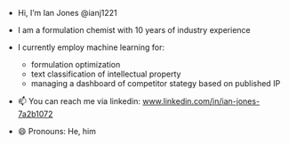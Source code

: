 - Hi, I’m Ian Jones @ianj1221
- I am a formulation chemist with 10 years of industry experience
- I currently employ machine learning for:
  - formulation optimization
  - text classification of intellectual property
  - managing a dashboard of competitor stategy based on published IP

- 📫 You can reach me via linkedin: www.linkedin.com/in/ian-jones-7a2b1072
- 😄 Pronouns: He, him
  

<!---
ianj1221/ianj1221 is a ✨ special ✨ repository because its `README.md` (this file) appears on your GitHub profile.
You can click the Preview link to take a look at your changes.
--->
